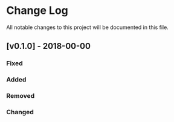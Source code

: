 Change Log
==========

All notable changes to this project will be documented in this file.

[v0.1.0] - 2018-00-00
---------------------

### Fixed

### Added

### Removed

### Changed
